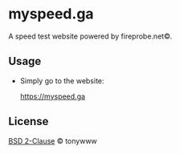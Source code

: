 # myspeed.ga

A speed test website powered by fireprobe.net©.

## Usage

* Simply go to the website:

  https://myspeed.ga


## License
[BSD 2-Clause](LICENSE.txt) © tonywww


